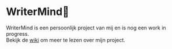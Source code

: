 # WriterMind🦜 

WriterMind is een persoonlijk project van mij en is nog een work in progress.\
Bekijk de [wiki](https://github.com/DphnZwp/WriterMind/wiki) om meer te lezen over mijn project.
